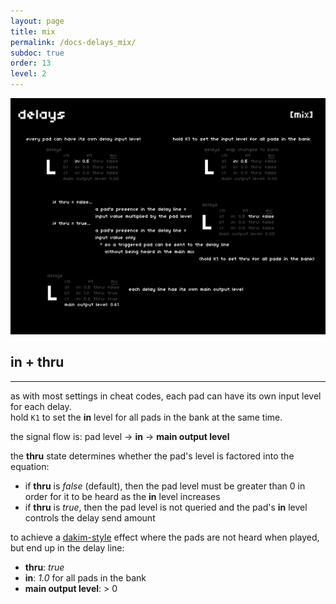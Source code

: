 ```yaml
---
layout: page
title: mix
permalink: /docs-delays_mix/
subdoc: true
order: 13
level: 2
---
```


<img src="../assets/images/delays_4mix-hd.png" class="mw-60" />

## in + thru
---

as with most settings in cheat codes, each pad can have its own input level for each delay.  
hold `K1` to set the **in** level for all pads in the bank at the same time.

the signal flow is: pad level -> **in** -> **main output level**  

the **thru** state determines whether the pad's level is factored into the equation:

- if **thru** is *false* (default), then the pad level must be greater than 0 in order for it to be heard as the **in** level increases
- if **thru** is *true*, then the pad level is not queried and the pad's **in** level controls the delay send amount

to achieve a [dakim-style](https://youtu.be/AmQ7AMnooj0?t=66) effect where the pads are not heard when played, but end up in the delay line:

- **thru**: *true*
- **in**: *1.0* for all pads in the bank
- **main output level**: > 0